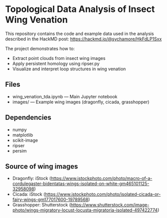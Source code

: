 # Topological Data Analysis of Insect Wing Venation
This repository contains the code and example data used in the analysis described in the HackMD post:
https://hackmd.io/@sychamore/HkFdLP1Sxx

The project demonstrates how to:
- Extract point clouds from insect wing images
- Apply persistent homology using ripser.py
- Visualize and interpret loop structures in wing venation

## Files
- wing_venation_tda.ipynb — Main Jupyter notebook
- images/ — Example wing images (dragonfly, cicada, grasshopper)

## Dependencies
- numpy
- matplotlib
- scikit-image
- ripser
- persim

## Source of wing images
- Dragonfly: iStock (https://www.istockphoto.com/photo/macro-of-a-cordulegaster-bidentatas-wings-isolated-on-white-gm465101125-32958098)
- Cicada: iStock (https://www.istockphoto.com/photo/isolated-cicada-or-fairy-wings-gm177017600-19789568)
- Grasshopper: Shutterstock (https://www.shutterstock.com/image-photo/wings-migratory-locust-locusta-migratoria-isolated-497422774)
